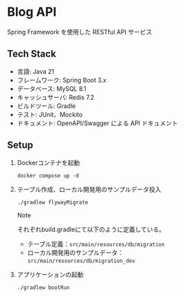 # Blog API
Spring Framework を使用した RESTful API サービス

## Tech Stack
- 言語: Java 21
- フレームワーク: Spring Boot 3.x
- データベース: MySQL 8.1
- キャッシュサーバ: Redis 7.2
- ビルドツール: Gradle
- テスト: JUnit、Mockito
- ドキュメント: OpenAPI/Swagger による API ドキュメント

## Setup
1. Dockerコンテナを起動
    ```shell
    docker compose up -d
    ```

2. テーブル作成、ローカル開発用のサンプルデータ投入
    ```shell
    ./gradlew flywayMigrate
    ```
   > [!NOTE]
   > それぞれbuild.gradleにて以下のように定義している。
   > - テーブル定義：`src/main/resources/db/migration`
   > - ローカル開発用のサンプルデータ：`src/main/resources/db/migration_dev`

3. アプリケーションの起動
    ```shell
    ./gradlew bootRun 
    ```
